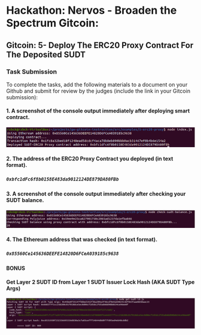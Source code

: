 # Hackathon: Nervos - Broaden the Spectrum Gitcoin: 

## Gitcoin: 5- Deploy The ERC20 Proxy Contract For The Deposited SUDT


### Task Submission 
To complete the tasks, add the following materials to a document on your Github and submit for review by the judges (include the link in your Gitcoin submission):


#### 1. A screenshot of the console output immediately after deploying smart contract.

![A screenshot of the console output immediately after deploying smart contract.](https://github.com/Rzbck/Rzbck-Nervos/blob/main/Gitcoin:%205-%20Deploy%20The%20ERC20%20Proxy%20Contract%20For%20The%20Deposited%20SUDT/img/1-A%20screenshot%20of%20the%20console%20output%20immediately%20after%20deploying%20smart%20contract..PNG?raw=true) 

#### 2. The address of the ERC20 Proxy Contract you deployed (in text format).
##### `0xbfc1dFc6f8b0158E483da9012124DE879DA80FBb`

#### 3. A screenshot of the console output immediately after checking your SUDT balance.
![A screenshot of the console output immediately after checking your SUDT balance.](https://github.com/Rzbck/Rzbck-Nervos/blob/main/Gitcoin:%205-%20Deploy%20The%20ERC20%20Proxy%20Contract%20For%20The%20Deposited%20SUDT/img/3-A%20screenshot%20of%20the%20console%20output%20immediately%20after%20checking%20your%20SUDT%20balance..PNG?raw=true)

#### 4. The Ethereum address that was checked (in text format).
##### `0x85560Ce145636DEEFE14820D6FCeA039185c9638`

#### BONUS
####  Get Layer 2 SUDT ID from Layer 1 SUDT Issuer Lock Hash (AKA SUDT Type Args)
![Get Layer 2 SUDT ID from Layer 1 SUDT Issuer Lock Hash (AKA SUDT Type Args)](https://github.com/Rzbck/Rzbck-Nervos/blob/main/Gitcoin:%205-%20Deploy%20The%20ERC20%20Proxy%20Contract%20For%20The%20Deposited%20SUDT/img/bonus.PNG?raw=true)

